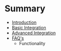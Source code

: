 # Summary

* [Introduction](README.md)
* [Basic Integration](chapter1.md)
* [Advanced Integration](advanced_integration.md)
* [FAQ's](faqs.md)
   * Functionality

